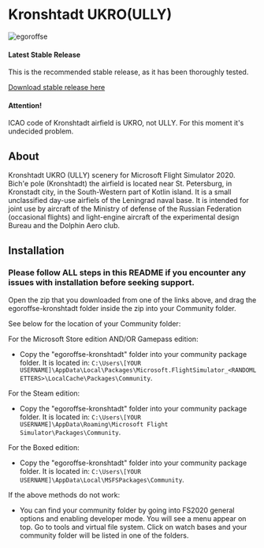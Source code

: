 # Kronshtadt UKRO(ULLY)
![egoroffse](https://img.shields.io/badge/version-v.0.1.4-green)

#### Latest Stable Release

This is the recommended stable release, as it has been thoroughly tested.

[Download stable release here](https://github.com/egoroffse/kronshtadt/releases)

#### Attention!
ICAO code of Kronshtadt airfield is UKRO, not ULLY. For this moment it's undecided problem.

## About

Kronshtadt UKRO (ULLY) scenery for Microsoft Flight Simulator 2020.
Bich'e pole (Kronshtadt) the airfield is located near St. Petersburg, in Kronstadt city, in the South-Western part of Kotlin island.
It is a small unclassified day-use airfiels of the Leningrad naval base. It is intended for joint use by aircraft of the Ministry of defense of the Russian Federation (occasional flights) and light-engine aircraft of the experimental design Bureau and the Dolphin Aero club.

## Installation

### Please follow ALL steps in this README if you encounter any issues with installation before seeking support.

Open the zip that you downloaded from one of the links above, and drag the egoroffse-kronshtadt folder inside the zip into your Community folder.

See below for the location of your Community folder:

For the Microsoft Store edition AND/OR Gamepass edition:
- Copy the "egoroffse-kronshtadt" folder into your community package folder. It is located in:
`C:\Users\[YOUR USERNAME]\AppData\Local\Packages\Microsoft.FlightSimulator_<RANDOMLETTERS>\LocalCache\Packages\Community`.

For the Steam edition:
- Copy the "egoroffse-kronshtadt" folder into your community package folder. It is located in:
`C:\Users\[YOUR USERNAME]\AppData\Roaming\Microsoft Flight Simulator\Packages\Community`.

For the Boxed edition:
- Copy the "egoroffse-kronshtadt" folder into your community package folder. It is located in:
`C:\Users\[YOUR USERNAME]\AppData\Local\MSFSPackages\Community`.

If the above methods do not work:
- You can find your community folder by going into FS2020 general options and enabling developer mode. You will see a menu appear on top. Go to tools and virtual file system. Click on watch bases and your community folder will be listed in one of the folders.
